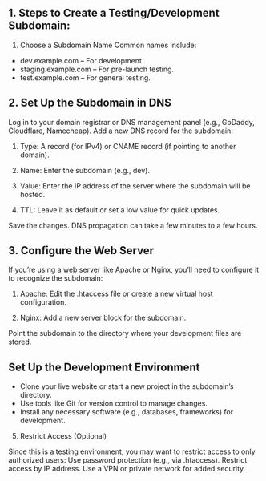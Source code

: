 ## 1. Steps to Create a Testing/Development Subdomain:
1. Choose a Subdomain Name
Common names include:
* dev.example.com – For development.
* staging.example.com – For pre-launch testing.
* test.example.com – For general testing.
## 2. Set Up the Subdomain in DNS
Log in to your domain registrar or DNS management panel (e.g., GoDaddy, Cloudflare, Namecheap). Add a new DNS record for the subdomain:

1. Type: A record (for IPv4) or CNAME record (if pointing to another domain).

2. Name: Enter the subdomain (e.g., dev).

3. Value: Enter the IP address of the server where the subdomain will be hosted.

4. TTL: Leave it as default or set a low value for quick updates.

Save the changes. DNS propagation can take a few minutes to a few hours.

## 3. Configure the Web Server
If you’re using a web server like Apache or Nginx, you’ll need to configure it to recognize the subdomain:

1. Apache: Edit the .htaccess file or create a new virtual host configuration.

2. Nginx: Add a new server block for the subdomain.

Point the subdomain to the directory where your development files are stored.

## Set Up the Development Environment
* Clone your live website or start a new project in the subdomain’s directory.
* Use tools like Git for version control to manage changes.
* Install any necessary software (e.g., databases, frameworks) for development.

5. Restrict Access (Optional)

Since this is a testing environment, you may want to restrict access to only authorized users:
Use password protection (e.g., via .htaccess).
Restrict access by IP address.
Use a VPN or private network for added security.


